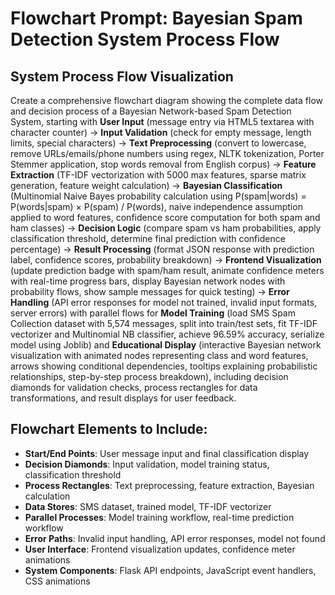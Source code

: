 # Flowchart Prompt: Bayesian Spam Detection System Process Flow

## System Process Flow Visualization

Create a comprehensive flowchart diagram showing the complete data flow and decision process of a Bayesian Network-based Spam Detection System, starting with **User Input** (message entry via HTML5 textarea with character counter) → **Input Validation** (check for empty message, length limits, special characters) → **Text Preprocessing** (convert to lowercase, remove URLs/emails/phone numbers using regex, NLTK tokenization, Porter Stemmer application, stop words removal from English corpus) → **Feature Extraction** (TF-IDF vectorization with 5000 max features, sparse matrix generation, feature weight calculation) → **Bayesian Classification** (Multinomial Naive Bayes probability calculation using P(spam|words) = P(words|spam) × P(spam) / P(words), naive independence assumption applied to word features, confidence score computation for both spam and ham classes) → **Decision Logic** (compare spam vs ham probabilities, apply classification threshold, determine final prediction with confidence percentage) → **Result Processing** (format JSON response with prediction label, confidence scores, probability breakdown) → **Frontend Visualization** (update prediction badge with spam/ham result, animate confidence meters with real-time progress bars, display Bayesian network nodes with probability flows, show sample messages for quick testing) → **Error Handling** (API error responses for model not trained, invalid input formats, server errors) with parallel flows for **Model Training** (load SMS Spam Collection dataset with 5,574 messages, split into train/test sets, fit TF-IDF vectorizer and Multinomial NB classifier, achieve 96.59% accuracy, serialize model using Joblib) and **Educational Display** (interactive Bayesian network visualization with animated nodes representing class and word features, arrows showing conditional dependencies, tooltips explaining probabilistic relationships, step-by-step process breakdown), including decision diamonds for validation checks, process rectangles for data transformations, and result displays for user feedback.

## Flowchart Elements to Include:
- **Start/End Points**: User message input and final classification display
- **Decision Diamonds**: Input validation, model training status, classification threshold
- **Process Rectangles**: Text preprocessing, feature extraction, Bayesian calculation
- **Data Stores**: SMS dataset, trained model, TF-IDF vectorizer
- **Parallel Processes**: Model training workflow, real-time prediction workflow
- **Error Paths**: Invalid input handling, API error responses, model not found
- **User Interface**: Frontend visualization updates, confidence meter animations
- **System Components**: Flask API endpoints, JavaScript event handlers, CSS animations
